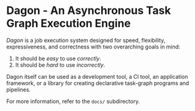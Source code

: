 # Dagon - An Asynchronous Task Graph Execution Engine

*Dagon* is a job execution system designed for speed, flexibility,
expressiveness, and correctness with two overarching goals in mind:

1. It should be *easy* to use *correctly*.
2. It should be *hard* to use *incorrectly*.

Dagon itself can be used as a development tool, a CI tool, an application
framework, or a library for creating declarative task-graph programs and
pipelines.

For more information, refer to the `docs/` subdirectory.
